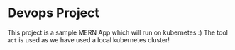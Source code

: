 # Devops Project

This project is a sample MERN App which will run on kubernetes :)
The tool `act` is used as we have used a local kubernetes cluster!
